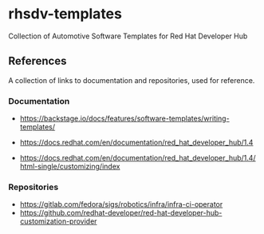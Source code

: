 # rhsdv-templates
Collection of Automotive Software Templates for Red Hat Developer Hub

## References
A collection of links to documentation and repositories, used for reference.

### Documentation

* https://backstage.io/docs/features/software-templates/writing-templates/

* https://docs.redhat.com/en/documentation/red_hat_developer_hub/1.4
* https://docs.redhat.com/en/documentation/red_hat_developer_hub/1.4/html-single/customizing/index

### Repositories

* https://gitlab.com/fedora/sigs/robotics/infra/infra-ci-operator
* https://github.com/redhat-developer/red-hat-developer-hub-customization-provider